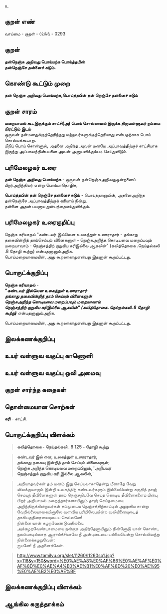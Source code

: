 உ

## குறள் எண் 

வாய்மை - குறள் - ௦௨௯௩ - 0293  

## குறள் 

**தன்நெஞ்சு அறிவது பொய்யற்க பொய்த்தபின்  
தன்நெஞ்சே தன்னைச் சுடும்.**

## கொண்டு கூட்டும் முறை

**தன் நெஞ்சு அறிவது பொய்யற்க,பொய்த்தபின் தன் நெஞ்சே தன்னைச் சுடும்**  

## குறள் சாரம் 

**மறையாமல் கூடஇருக்கும் சாட்சி(அ) பொய் சொல்லாமல் இருக்க திருவள்ளுவர் நம்மை மிரட்டும் இடம்**  
ஒருவன் தன்மனதுக்குத்தெரிந்தது மற்றவர்களுக்குத்தெரியாது என்பதற்காக பொய் சொல்லக்கூடாது.  
மீறிப் பொய் சொன்னால், அதனை அறிந்த அவன் மனமே அப்பாவத்திற்குச் சாட்சியாக இருந்து அப்பாவத்தின்பயனை அவன் அனுபவிக்கும்படி செய்துவிடும்.  

## பரிமேலழகர் உரை

**தன் நெஞ்சு அறிவது பொய்யற்க** - ஒருவன் தன்நெஞ்சுஅறிவதுஒன்றனைப் பிறர்அறிந்திலர் என்று பொய்யாதொழிக,  

**பொய்த்தபின் தன் நெஞ்சே தன்னைச் சுடும்** - பொய்த்தானாயின், அதனைஅறிந்த தன்நெஞ்சே அப்பாவத்திற்குக் கரியாய் நின்று,   
தன்னை அதன் பயனாய துன்பத்தைஎய்துவிக்கும். 

## பரிமேலழகர் உரைகுறிப்பு   

நெஞ்சு கரியாதல் "கண்டவர் இல்லென உலகத்துள் உணராதார் - தங்காது தகைவின்றித் தாம்செய்யும் வினைகளுள் - நெஞ்சுஅறிந்த கொடியவை மறைப்பவும் மறையாவாம் - நெஞ்சத்திற் குறுகிய கரிஇல்லை ஆகலின்" 
(கலித்தொகை .நெய்தல்கலி .8 தோழி கூற்று) என்பதனானும்அறிக.  
பொய்மறையாமையின், அது கூறலாகாதுஎன்பது இதனான் கூறப்பட்டது.   

## பொருட்க்குறிப்பு 

**நெஞ்சு கரியாதல்** -   
_**"கண்டவர் இல்லென உலகத்துள் உணராதார்   
தங்காது தகைவின்றித் தாம் செய்யும் வினைகளுள்  
நெஞ்சுஅறிந்த கொடியவை மறைப்பவும் மறையாவாம்   
நெஞ்சத்திற் குறுகிய கரிஇல்லை ஆகலின்" (கலித்தொகை .நெய்தல்கலி .8 தோழி கூற்று)**_ என்பதனானும்அறிக.    

பொய்மறையாமையின், அது கூறலாகாதுஎன்பது இதனான் கூறப்பட்டது.    

## இலக்கணக்குறிப்பு  


## உயர் வள்ளுவ வகுப்பு காணொளி


## உயர் வள்ளுவ வகுப்பு ஒலி அமைவு 

 
## குறள் சார்ந்த கதைகள் 


## தொன்மையான சொற்கள்

**கரி** - சாட்சி.  

## பொருட்க்குறிப்பு விளக்கம்

>**கலித்தொகை - நெய்தல்கலி . 8 125 - தோழி கூற்று**  
  
 >**கண்டவர் இல் என, உலகத்துள் உணராதார்,  
 >தங்காது தகைவு இன்றித் தாம் செய்யும் வினைகளுள்,  
 >நெஞ்சு அறிந்த கொடியவை மறைப்பினும், 'அறிபவர்  
 >நெஞ்சத்துக் குறுகிய கரி இல்லை ஆகலின்,**'  
  
 
>அறியாதவர்கள் தம் மனம் இது செய்யலாகாதென்று மீளாதே வேறு விலக்குவாரும் இன்றி உலகத்திற் கண்டவர்களும் இல்லையென்று கருதித் தாஞ் செய்யுந் தீவினைகளுள் தாம் நெஞ்சறியவே செய்த கொடிய தீவினைகளைப் பின்பு பிறர் அறியாமல் மறைத்தார்களாயினும் தாஞ் செய்தமையை அறிந்திருக்கின்றவர்கள் தம்முடைய நெஞ்சத்திற்காட்டில் அணுகிய சான்று வேறில்லையாகையினாலே வளவிய பரியிலேபயின்ற வலியினையுடைத் தாகியகுதிரையையுடைய செல்வனே!   
>நின்னை யான் கழறவேண்டுவதில்லை.   
>அக்கழறவேண்டாமையை நன்றாக அறிந்தேனாயினும் நின்னோடு யான் கொண்ட நலம்பாடில்லாத ஆராய்ச்சியாலே நீ அன்புடையை யல்லையென்று சொல்லிவந்து நின்னைக்கழறுவேன்;   
>ஐயனே! நீ அதனைக்கேள்.  

>http://www.tamilvu.org/slet/l1260/l1260so1.jsp?x=118&y=150&word=%E0%AE%A8%E0%AF%86%E0%AE%AF%E0%AF%8D%E0%AE%A4%E0%AE%B1%E0%AF%8D%20%E0%AE%95%E0%AE%B2%E0%AE%BF

	

## இலக்கணக்குறிப்பு விளக்கம்


## ஆங்கில கருத்தாக்கம் 



